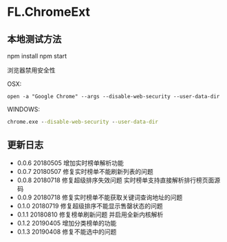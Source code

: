 # FL.ChromeExt

## 本地测试方法

npm install
npm start

浏览器禁用安全性

OSX:

```shell
open -a "Google Chrome" --args --disable-web-security --user-data-dir
```

WINDOWS:

```bat
chrome.exe --disable-web-security --user-data-dir
```

## 更新日志

+ 0.0.6 20180505 增加实时榜单解析功能
+ 0.0.7 20180507 修复实时榜单不能刷新列表的问题
+ 0.0.8 20180718 修复超级排序失效问题 实时榜单支持直接解析排行榜页面源码
+ 0.0.9 20180718 修复实时榜单不能获取关键词查询地址的问题
+ 0.1.0 20180719 修复超级排序不能显示售罄状态的问题
+ 0.1.1 20180810 修复榜单刷新问题 并启用全新内核解析
+ 0.1.2 20190405 增加分类榜单的功能
+ 0.1.3 20190408 修复不能选中的问题
